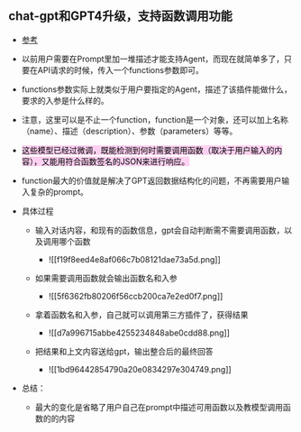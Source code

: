 ## chat-gpt和GPT4升级，支持函数调用功能
- [参考](https://mp.weixin.qq.com/s/WMtLojFV5EqV-jurn9WNZQ)
- 以前用户需要在Prompt里加一堆描述才能支持Agent，而现在就简单多了，只要在API请求的时候，传入一个functions参数即可。
- functions参数实际上就类似于用户要指定的Agent，描述了该插件能做什么，要求的入参是什么样的。
- 注意，这里可以是不止一个function，function是一个对象，还可以加上名称（name）、描述（description）、参数（parameters）等等。
- <mark style="background: #FFB8EBA6;">这些模型已经过微调，既能检测到何时需要调用函数（取决于用户输入的内容），又能用符合函数签名的JSON来进行响应。</mark>
- function最大的价值就是解决了GPT返回数据结构化的问题，不再需要用户输入复杂的prompt。

- 具体过程
	- 输入对话内容，和现有的函数信息，gpt会自动判断需不需要调用函数，以及调用哪个函数
		- ![[f19f8eed4e8af066c7b08121dae73a5d.png]]
	- 如果需要调用函数就会输出函数名和入参
		- ![[5f6362fb80206f56ccb200ca7e2ed0f7.png]]

	- 拿着函数名和入参，自己就可以调用第三方插件了，获得结果
		- ![[d7a996715abbe4255234848abe0cdd88.png]]
	- 把结果和上文内容送给gpt，输出整合后的最终回答
		- ![[1bd96442854790a20e0834297e304749.png]]
- 总结：
	- 最大的变化是省略了用户自己在prompt中描述可用函数以及教模型调用函数的的内容